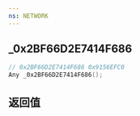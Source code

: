 ```yaml
---
ns: NETWORK
---
```

## _0x2BF66D2E7414F686

```c
// 0x2BF66D2E7414F686 0x9156EFC0
Any _0x2BF66D2E7414F686();
```


## 返回值
